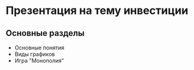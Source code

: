 # Презентация на тему инвестиции

## Основные разделы
- Основные понятия 
- Виды графиков
- Игра "Монополия"